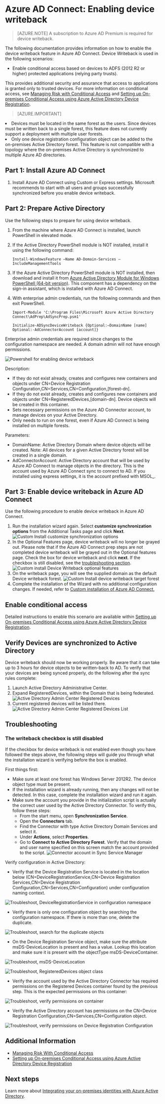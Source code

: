 <properties
	pageTitle="Azure AD Connect: Enabling device writeback | Microsoft Azure"
	description="This document details how to enable device writeback using Azure AD Connect"
	services="active-directory"
	documentationCenter=""
	authors="billmath"
	manager="femila"
	editor="curtand"/>

<tags
	ms.service="active-directory"  
	ms.workload="identity"
	ms.tgt_pltfrm="na"
	ms.devlang="na"
	ms.topic="article"
	ms.date="08/29/2016"
	ms.author="billmath"/>

# Azure AD Connect: Enabling device writeback

>[AZURE.NOTE] A subscription to Azure AD Premium is required for device writeback.

The following documentation provides information on how to enable the device writeback feature in Azure AD Connect. Device Writeback is used in the following scenarios:

- Enable conditional access based on devices to ADFS (2012 R2 or higher) protected applications (relying party trusts).

This provides additional security and assurance that access to applications is granted only to trusted devices. For more information on conditional access, see [Managing Risk with Conditional Access](active-directory-conditional-access.md) and [Setting up On-premises Conditional Access using Azure Active Directory Device Registration](https://msdn.microsoft.com/library/azure/dn788908.aspx).

>[AZURE.IMPORTANT]
<li>Devices must be located in the same forest as the users. Since devices must be written back to a single forest, this feature does not currently support a deployment with multiple user forests.</li>
<li>Only one device registration configuration object can be added to the on-premises Active Directory forest. This feature is not compatible with a topology where the on-premises Active Directory is synchronized to multiple Azure AD directories.</li>

## Part 1: Install Azure AD Connect
1. Install Azure AD Connect using Custom or Express settings. Microsoft recommends to start with all users and groups successfully synchronized before you enable device writeback.

## Part 2: Prepare Active Directory
Use the following steps to prepare for using device writeback.

1.	From the machine where Azure AD Connect is installed, launch PowerShell in elevated mode.

2.	If the Active Directory PowerShell module is NOT installed, install it using the following command:

	`Install-WindowsFeature –Name AD-Domain-Services –IncludeManagementTools`

3. If the Azure Active Directory PowerShell module is NOT installed, then download and install it from [Azure Active Directory Module for Windows PowerShell (64-bit version)](http://go.microsoft.com/fwlink/p/?linkid=236297). This component has a dependency on the sign-in assistant, which is installed with Azure AD Connect.

4.	With enterprise admin credentials, run the following commands and then exit PowerShell.

	`Import-Module 'C:\Program Files\Microsoft Azure Active Directory Connect\AdPrep\AdSyncPrep.psm1'`

	`Initialize-ADSyncDeviceWriteback {Optional:–DomainName [name] Optional:-AdConnectorAccount [account]}`

Enterprise admin credentials are required since changes to the configuration namespace are needed. A domain admin will not have enough permissions.

![Powershell for enabling device writeback](./media/active-directory-aadconnect-feature-device-writeback/powershell.png)

Description:

- If they do not exist already, creates and configures new containers and objects under CN=Device Registration Configuration,CN=Services,CN=Configuration,[forest-dn].
- If they do not exist already, creates and configures new containers and objects under CN=RegisteredDevices,[domain-dn]. Device objects will be created in this container.
- Sets necessary permissions on the Azure AD Connector account, to manage devices on your Active Directory.
- Only needs to run on one forest, even if Azure AD Connect is being installed on multiple forests.

Parameters:

- DomainName: Active Directory Domain where device objects will be created. Note: All devices for a given Active Directory forest will be created in a single domain.
- AdConnectorAccount: Active Directory account that will be used by Azure AD Connect to manage objects in the directory. This is the account used by Azure AD Connect sync to connect to AD. If you installed using express settings, it is the account prefixed with MSOL_.

## Part 3: Enable device writeback in Azure AD Connect
Use the following procedure to enable device writeback in Azure AD Connect.

1.	Run the installation wizard again. Select **customize synchronization options** from the Additional Tasks page and click **Next**.
![Custom Install customize synchronization options](./media/active-directory-aadconnect-feature-device-writeback/devicewriteback2.png)
2.	In the Optional Features page, device writeback will no longer be grayed out. Please note that if the Azure AD Connect prep steps are not completed device writeback will be grayed out in the Optional features page. Check the box for device writeback and click **next**. If the checkbox is still disabled, see the [troubleshooting section](#the-writeback-checkbox-is-still-disabled).
![Custom install Device Writeback optional features](./media/active-directory-aadconnect-feature-device-writeback/devicewriteback3.png)
3.	On the writeback page, you will see the supplied domain as the default Device writeback forest.
![Custom Install device writeback target forest](./media/active-directory-aadconnect-feature-device-writeback/devicewriteback4.png)
4.	Complete the installation of the Wizard with no additional configuration changes. If needed, refer to [Custom installation of Azure AD Connect.](./aad-connect/active-directory-aadconnect-get-started-custom.md)

## Enable conditional access
Detailed instructions to enable this scenario are available within [Setting up On-premises Conditional Access using Azure Active Directory Device Registration](https://msdn.microsoft.com/library/azure/dn788908.aspx).

## Verify Devices are synchronized to Active Directory
Device writeback should now be working properly. Be aware that it can take up to 3 hours for device objects to be written-back to AD.  To verify that your devices are being synced properly, do the following after the sync rules complete:

1.	Launch Active Directory Administrative Center.
2.	Expand RegisteredDevices, within the Domain that is being federated.
![Active Directory Admin Center Registered Devices](./media/active-directory-aadconnect-feature-device-writeback/devicewriteback5.png)
3.	Current registered devices will be listed there.
![Active Directory Admin Center Registered Devices List](./media/active-directory-aadconnect-feature-device-writeback/devicewriteback6.png)

## Troubleshooting

### The writeback checkbox is still disabled
If the checkbox for device writeback is not enabled even though you have followed the steps above, the following steps will guide you through what the installation wizard is verifying before the box is enabled.

First things first:

- Make sure at least one forest has Windows Server 2012R2. The device object type must be present.
- If the installation wizard is already running, then any changes will not be detected. In this case, complete the installation wizard and run it again.
- Make sure the account you provide in the initialization script is actually the correct user used by the Active Directory Connector. To verify this, follow these steps:
	- From the start menu, open **Synchronization Service**.
	- Open the **Connectors** tab.
	- Find the Connector with type Active Directory Domain Services and select it.
	- Under **Actions**, select **Properties**.
	- Go to **Connect to Active Directory Forest**. Verify that the domain and user name specified on this screen match the account provided to the script.
![Connector account in Sync Service Manager](./media/active-directory-aadconnect-feature-device-writeback/connectoraccount.png)

Verify configuration in Active Directory:
- Verify that the Device Registration Service is located in the location below (CN=DeviceRegistrationService,CN=Device Registration Services,CN=Device Registration Configuration,CN=Services,CN=Configuration) under configuration naming context.

![Troubleshoot, DeviceRegistrationService in configuration namespace](./media/active-directory-aadconnect-feature-device-writeback/troubleshoot1.png)

- Verify there is only one configuration object by searching the configuration namespace. If there is more than one, delete the duplicate.

![Troubleshoot, search for the duplicate objects](./media/active-directory-aadconnect-feature-device-writeback/troubleshoot2.png)

- On the Device Registration Service object, make sure the attribute msDS-DeviceLocation is present and has a value. Lookup this location and make sure it is present with the objectType msDS-DeviceContainer.

![Troubleshoot, msDS-DeviceLocation](./media/active-directory-aadconnect-feature-device-writeback/troubleshoot3.png)

![Troubleshoot, RegisteredDevices object class](./media/active-directory-aadconnect-feature-device-writeback/troubleshoot4.png)

- Verify the account used by the Active Directory Connector has required permissions on the Registered Devices container found by the previous step. This is the expected permissions on this container:

![Troubleshoot, verify permissions on container](./media/active-directory-aadconnect-feature-device-writeback/troubleshoot5.png)

- Verify the Active Directory account has permissions on the CN=Device Registration Configuration,CN=Services,CN=Configuration object.

![Troubleshoot, verify permissions on Device Registration Configuration](./media/active-directory-aadconnect-feature-device-writeback/troubleshoot6.png)

## Additional Information
- [Managing Risk With Conditional Access](active-directory-conditional-access.md)
- [Setting up On-premises Conditional Access using Azure Active Directory Device Registration](https://msdn.microsoft.com/library/azure/dn788908.aspx)

## Next steps
Learn more about [Integrating your on-premises identities with Azure Active Directory](active-directory-aadconnect.md).
